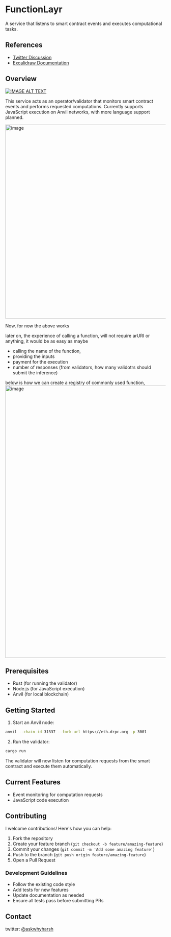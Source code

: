 # FunctionLayr

A service that listens to smart contract events and executes computational tasks.

## References
- [Twitter Discussion](https://x.com/askwhyharsh/status/1876214220880060702)
- [Excalidraw Documentation](https://t.co/lzj4bW97U1)

## Overview

[![IMAGE ALT TEXT](http://img.youtube.com/vi/YYPECOIkSMM/0.jpg)](http://www.youtube.com/watch?v=YYPECOIkSMM "Demo and How it works")

This service acts as an operator/validator that monitors smart contract events and performs requested computations. Currently supports JavaScript execution on Anvil networks, with more language support planned.

<img width="608" alt="image" src="https://github.com/user-attachments/assets/86de438c-b37c-4559-bda8-660fec7cf4d5" />

Now, for now the above works

later on, the experience of calling a function, will not require arURI or anything, it would be as easy as maybe 
- calling the name of the function, 
- providing the inputs
- payment for the execution
- number of responses (from validators, how many validotrs should submit the inference)

below is how we can create a registry of commonly used function, 
<img width="854" alt="image" src="https://github.com/user-attachments/assets/6bf6734c-e3f0-4834-a213-a97a53539ddd" />

## Prerequisites

- Rust (for running the validator)
- Node.js (for JavaScript execution)
- Anvil (for local blockchain)

## Getting Started

1. Start an Anvil node:
```bash
anvil --chain-id 31337 --fork-url https://eth.drpc.org -p 3001
```

2. Run the validator:
```bash
cargo run
```

The validator will now listen for computation requests from the smart contract and execute them automatically.

## Current Features

- Event monitoring for computation requests
- JavaScript code execution

## Contributing
I welcome contributions! Here's how you can help:

1. Fork the repository
2. Create your feature branch (`git checkout -b feature/amazing-feature`)
3. Commit your changes (`git commit -m 'Add some amazing feature'`)
4. Push to the branch (`git push origin feature/amazing-feature`)
5. Open a Pull Request

### Development Guidelines

- Follow the existing code style
- Add tests for new features
- Update documentation as needed
- Ensure all tests pass before submitting PRs


## Contact

twitter: [@askwhyharsh](https://x.com/askwhyharsh)
